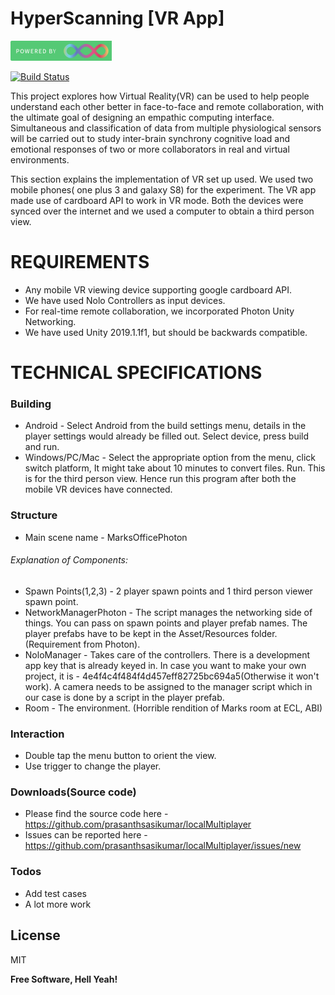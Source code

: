 # HyperScanning [VR App]

[![N|Solid](https://github.com/prasanthsasikumar/localMultiplayer/blob/master/powerdByLogo.png)](http://empathiccomputing.org/)

[![Build Status](https://travis-ci.org/joemccann/dillinger.svg?branch=master)](https://github.com/prasanthsasikumar/localMultiplayer)

This project explores how Virtual Reality(VR) can be used to help people understand each other better in face-to-face and remote collaboration, with the ultimate goal of designing an empathic computing interface.  Simultaneous and classification of data from multiple physiological sensors will be carried out to study inter-brain synchrony cognitive load and emotional responses of two or more collaborators in real and virtual environments.


This section explains the implementation of VR set up used. We used two mobile phones( one plus 3 and galaxy S8) for the experiment. The VR app made use of cardboard API to work in VR mode. Both the devices were synced over the internet and we used a computer to obtain a third person view. 


# REQUIREMENTS
- Any mobile VR viewing device supporting google cardboard API.
- We have used Nolo Controllers as input devices.
- For real-time remote collaboration, we incorporated Photon Unity Networking.
- We have used Unity 2019.1.1f1, but should be backwards compatible. 

# TECHNICAL SPECIFICATIONS

### Building
- Android - Select Android from the build settings menu, details in the player settings would already be filled out. Select device, press build and run. 
- Windows/PC/Mac - Select the appropriate option from the menu, click switch platform, It might take about 10 minutes to convert files. Run. This is for the third person view. Hence run this program after both the mobile VR devices have connected.  

### Structure
- Main scene name - MarksOfficePhoton

###### Explanation of Components: 
- Spawn Points(1,2,3) - 2 player spawn points and 1 third person viewer spawn point. 
- NetworkManagerPhoton - The script manages the networking side of things. You can pass on spawn points and player prefab names. The player prefabs have to be kept in the Asset/Resources folder. (Requirement from Photon).
- NoloManager - Takes care of the controllers. There is a development app key that is already keyed in. In case you want to make your own project, it is - 4e4f4c4f484f4d457eff82725bc694a5(Otherwise it won't work). A camera needs to be assigned to the manager script which in our case is done by a script in the player prefab. 
- Room - The environment. (Horrible rendition of Marks room at ECL, ABI)

### Interaction
- Double tap the menu button to orient the view.
- Use trigger to change the player.

### Downloads(Source code)
- Please find the source code here - https://github.com/prasanthsasikumar/localMultiplayer
- Issues can be reported here - https://github.com/prasanthsasikumar/localMultiplayer/issues/new



### Todos

 - Add test cases
 - A lot more work

License
----

MIT


**Free Software, Hell Yeah!**

